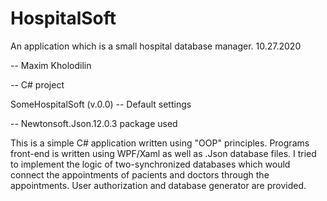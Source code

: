 # HospitalSoft
An application which is a small hospital database manager.
10.27.2020

-- Maxim Kholodilin

-- C# project

SomeHospitalSoft (v.0.0) -- Default settings

-- Newtonsoft.Json.12.0.3 package used

This is a simple C# application written using "OOP" principles. Programs front-end is written using WPF/Xaml 
as well as .Json database files. I tried to implement the logic of two-synchronized databases which would connect 
the appointments of pacients and doctors through the appointments. User authorization and database generator 
are provided.
